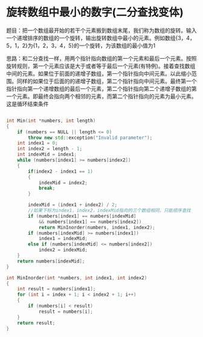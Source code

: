 # 旋转数组中最小的数字\(二分查找变体\)

题目：把一个数组最开始的若干个元素搬到数组末尾，我们称为数组的旋转。输入一个递增排序的数组的一个旋转，输出旋转数组中最小的元素。例如数组{3，4，5，1，2}为{1，2，3，4，5}的一个旋转，为该数组的最小值为1

思路：和二分查找一样，用两个指针指向数组的第一个元素和最后一个元素。按照旋转规则，第一个元素应该是大于或者等于最后一个元素\(有特例\)。接着查找数组中间的元素。如果位于前面的递增子数组，第一个指针指向中间元素。以此缩小范围。同样的如果位于后面的的递增子数组，第二个指针指向中间元素。最终第一个指针指向第一个递增数组的最后一个元素，第二个指针指向第二个递增子数组的第一个元素。即最终会指向两个相邻的元素，而第二个指针指向的元素为最小元素。这是循环结束条件

```cpp

int Min(int *numbers, int length)
{
    if (numbers == NULL || length <= 0)
        throw new std::exception("Invalid parameter");
    int index1 = 0;
    int index2 = length - 1;
    int indexMid = index1;
    while (numbers[index1] >= numbers[index2])
    {
        if(index2 - index1 == 1)
        {   
            indexMid = index2;     
            break;
        }

        indexMid = (index1 + index2) / 2;
        //如果下标为index1，index2，indexMid指向的三个数组相同，只能顺序查找
        if (numbers[index1] == numbers[indexMid] 
            && numbers[index1] == numbers[index2])
            return MinInorder(numbers, index1, index2);
        if (numbers[indexMid] >= numbers[index1])
            index1 = indexMid;
        else if (numbers[indexMid] <= numbers[index2])
            index2 = indexMid;
    }
    return numbers[indexMid];
}

int MinInorder(int *numbers, int index1, int index2)
{
    int result = numbers[index1];
    for (int i = index + 1; i < index2 + 1; i++)
    {
        if (numbers[i] < result)
            result = numbers[i];
    }
    return result;
}


```

